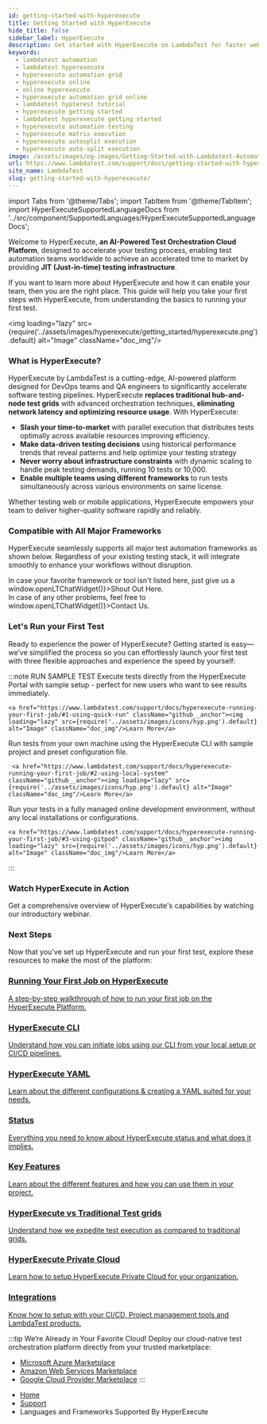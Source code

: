 ```yaml
---
id: getting-started-with-hyperexecute
title: Getting Started with HyperExecute
hide_title: false
sidebar_label: HyperExecute 
description: Get started with HyperExecute on LambdaTest for faster web automation tests using Matrix and Auto-Split strategies. Test with Selenium languages at high speeds.
keywords:
  - lambdatest automation
  - lambdatest hyperexecute
  - hyperexecute automation grid
  - hyperexecute online
  - online hyperexecute
  - hyperexecute automation grid online
  - lambdatest hypterest tutorial
  - hyperexecute getting started
  - lambdatest hyperexecute getting started
  - hyperexecute automation testing
  - hyperexecute matrix execution
  - hyperexecute autosplit execution
  - hyperexecute auto-split execution
image: /assets/images/og-images/Getting-Started-with-Lambdatest-Automation.jpg
url: https://www.lambdatest.com/support/docs/getting-started-with-hyperexecute
site_name: LambdaTest
slug: getting-started-with-hyperexecute/
---
```


import Tabs from '@theme/Tabs';
import TabItem from '@theme/TabItem';
import HyperExecuteSupportedLanguageDocs from '../src/component/SupportedLanguages/HyperExecuteSupportedLanguageDocs';

<script type="application/ld+json"
      dangerouslySetInnerHTML={{ __html: JSON.stringify({
       "@context": "https://schema.org",
        "@type": "BreadcrumbList",
        "itemListElement": [{
          "@type": "ListItem",
          "position": 1,
          "name": "Home",
          "item": "https://www.lambdatest.com"
        },{
          "@type": "ListItem",
          "position": 2,
          "name": "Support",
          "item": "https://www.lambdatest.com/support/docs/"
        },{
          "@type": "ListItem",
          "position": 3,
          "name": "Getting Started With HyperExecute on LambdaTest",
          "item": "https://www.lambdatest.com/support/docs/getting-started-with-hyperexecute"
        }]
      })
    }}
></script>
Welcome to HyperExecute, **an AI-Powered Test Orchestration Cloud Platform**, designed to accelerate your testing process, enabling test automation teams worldwide to achieve an accelerated time to market by providing **JIT (Just-in-time) testing infrastructure**.

If you want to learn more about HyperExecute and how it can enable your team, then you are the right place. This guide will help you take your first steps with HyperExecute, from understanding the basics to running your first test.

<!-- HyperExecute is an AI Native Test Orchestration Cloud Platform, enabling test automation teams worldwide to achieve an accelerated time to market by providing JIT (Just-in-time) testing infrastructure that offers enhanced test execution speeds, smart test orchestration, detailed execution logs and much more. -->

<!-- It requires a [HyperExecute YAML](/support/docs/deep-dive-into-hyperexecute-yaml/) file which contains all the necessary instructions and a [HyperExecute CLI](/support/docs/hyperexecute-cli-run-tests-on-hyperexecute-grid/) in order to initiate a test execution Job. -->

<!-- > Let's understand the [HyperExecute Dashboard](/support/docs/hyperexecute-guided-walkthrough/) together. -->

<img loading="lazy" src={require('../assets/images/hyperexecute/getting_started/hyperexecute.png').default} alt="Image"  className="doc_img"/>

### What is HyperExecute?

HyperExecute by LambdaTest is a cutting-edge, AI-powered platform designed for DevOps teams and QA engineers to significantly accelerate software testing pipelines. HyperExecute **replaces traditional hub-and-node test grids** with advanced orchestration techniques, **eliminating network latency and optimizing resource usage**. With HyperExecute:

  - **Slash your time-to-market** with parallel execution that distributes tests optimally across available resources improving efficiency.
  - **Make data-driven testing decisions** using historical performance trends that reveal patterns and help optimize your testing strategy
  - **Never worry about infrastructure constraints** with dynamic scaling to handle peak testing demands, running 10 tests or 10,000.
  - **Enable multiple teams using different frameworks** to run tests simultaneously across various environments on same license.
  <!-- -	**Intelligent Test Distribution**: Smart test allocation ensures optimal execution efficiency. -->
  <!-- - **Real-Time Insights**: Access immediate feedback with comprehensive live logs and detailed execution analytics. -->
  <!-- - **On-Demand Scalability**: Dynamically scale testing infrastructure to handle any volume or complexity of tests. -->
  <!-- - **Seamless Integration**: Effortlessly integrate with major CI/CD pipelines and testing frameworks for streamlined workflows. -->

Whether testing web or mobile applications, HyperExecute empowers your team to deliver higher-quality software rapidly and reliably.

### Compatible with All Major Frameworks
HyperExecute seamlessly supports all major test automation frameworks as shown below. Regardless of your existing testing stack, it will integrate smoothly to enhance your workflows without disruption.

<HyperExecuteSupportedLanguageDocs />

<div className="lt-framework-list-footer">
    <p>In case your favorite framework or tool isn't listed here, just give us a <span className="doc__lt" onClick={() => window.openLTChatWidget()}>Shout Out Here</span>.
    <br/>In case of any other problems, feel free to <span className="doc__lt" onClick={() => window.openLTChatWidget()}>Contact Us</span>.</p>
  </div>

### Let's Run your First Test
Ready to experience the power of HyperExecute? Getting started is easy—we’ve simplified the process so you can effortlessly launch your first test with three flexible approaches and experience the speed by yourself:

:::note RUN SAMPLE TEST
<Tabs>
  <TabItem value="quick" label="Quick Run" default>
    Execute tests directly from the HyperExecute Portal with sample setup - perfect for new users who want to see results immediately.    

    <a href="https://www.lambdatest.com/support/docs/hyperexecute-running-your-first-job/#1-using-quick-run" className="github__anchor"><img loading="lazy" src={require('../assets/images/icons/hyp.png').default} alt="Image" className="doc_img"/>Learn More</a>

  </TabItem>
  <TabItem value="CLI" label="Run on Local System">
     Run tests from your own machine using the HyperExecute CLI with sample project and preset configuration file. 

     <a href="https://www.lambdatest.com/support/docs/hyperexecute-running-your-first-job/#2-using-local-system" className="github__anchor"><img loading="lazy" src={require('../assets/images/icons/hyp.png').default} alt="Image" className="doc_img"/>Learn More</a>
  </TabItem>
  <TabItem value="gitpod" label="Run on Gitpod">
    Run your tests in a fully managed online development environment, without any local installations or configurations.

    <a href="https://www.lambdatest.com/support/docs/hyperexecute-running-your-first-job/#3-using-gitpod" className="github__anchor"><img loading="lazy" src={require('../assets/images/icons/hyp.png').default} alt="Image" className="doc_img"/>Learn More</a>
  </TabItem>
</Tabs>
:::

<!-- Each method provides a streamlined experience with sample projects. Our step-by-step guide walks you through the entire process, from selecting your framework to viewing your test results on the HyperExecute Dashboard. -->

### Watch HyperExecute in Action

Get a comprehensive overview of HyperExecute's capabilities by watching our introductory webinar.
<div className="ytframe"> 
<div className="youtube" data-embed="7aZv7knyViw">
    <div className="play-button"></div>
</div>
</div>

### Next Steps

Now that you've set up HyperExecute and run your first test, explore these resources to make the most of the platform:

<div className="support_main">
  <a href="/support/docs/hyperexecute-running-your-first-job/">
    <div className="support_inners">
      <h3>Running Your First Job on HyperExecute</h3>
      <p>A step-by-step walkthrough of how to run your first job on the HyperExecute Platform.</p>
    </div>
  </a>
   <a href="/support/docs/hyperexecute-cli-run-tests-on-hyperexecute-grid/">
    <div className="support_inners"> 
      <h3>HyperExecute CLI</h3>
      <p>Understand how you can initiate jobs using our CLI from your local setup or CI/CD pipelines.</p>
    </div>
  </a>
   <a href="/support/docs/deep-dive-into-hyperexecute-yaml/">
    <div className="support_inners">
      <h3>HyperExecute YAML</h3>
      <p>Learn about the different configurations & creating a YAML suited for your needs.</p>
    </div>
  </a>
  <a href="/support/docs/hyperexecute-status/">
    <div className="support_inners">
      <h3>Status</h3>
      <p>Everything you need to know about HyperExecute status and what does it implies.</p>
    </div>
  </a>
  <a href="/support/docs/key-features-of-hyperexecute/">
    <div className="support_inners">
      <h3>Key Features</h3>
      <p>Learn about the different features and how you can use them in your project.</p>
    </div>
  </a>
  <a href="/support/docs/hyperexecute-vs-traditional-test-grids/">
    <div className="support_inners">
      <h3>HyperExecute vs Traditional Test grids</h3>
      <p>Understand how we expedite test execution as compared to traditional grids.</p>
    </div>
  </a>
  <a href="/support/docs/hyperexecute-private-cloud-setup/">
    <div className="support_inners">
      <h3>HyperExecute Private Cloud</h3>
      <p>Learn how to setup HyperExecute Private Cloud for your organization.</p>
    </div>
  </a>
  <a href="/support/docs/integration-with-hyperexecute/">
    <div className="support_inners">
      <h3>Integrations</h3>
      <p>Know how to setup with your CI/CD, Project management tools and LambdaTest products.</p>
    </div>
  </a>
</div>

:::tip  We’re Already in Your Favorite Cloud!
Deploy our cloud-native test orchestration platform directly from your trusted marketplace:
- [Microsoft Azure Marketplace](https://azuremarketplace.microsoft.com/en-us/marketplace/apps/lambdatestinc1584019832435.hyper_execute?exp=ubp8&tab=Overview)
- [Amazon Web Services Marketplace](https://aws.amazon.com/marketplace/pp/prodview-35cneaxfou2eq)
- [Google Cloud Provider Marketplace](https://console.cloud.google.com/marketplace/product/hyperexecute-privatecloud/lambdatest?pli=1)
:::


<!-- Here are all the languages and frameworks supported by HyperExecute. -->


<!-- > HyperExecute supports multiple languages and testing frameworks. See the comprehensive list & samples [here](/support/docs/hyperexecute-supported-languages-and-frameworks/). -->

<nav aria-label="breadcrumbs">
  <ul className="breadcrumbs">
    <li className="breadcrumbs__item">
      <a className="breadcrumbs__link" target="_self" href="https://www.lambdatest.com">
        Home
      </a>
    </li>
    <li className="breadcrumbs__item">
      <a className="breadcrumbs__link" target="_self" href="https://www.lambdatest.com/support/docs/">
        Support
      </a>
    </li>
    <li className="breadcrumbs__item breadcrumbs__item--active">
      <span className="breadcrumbs__link">
       Languages and Frameworks Supported By HyperExecute
      </span>
    </li>
  </ul>
</nav>

